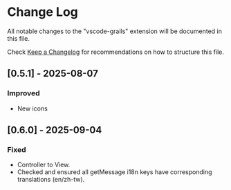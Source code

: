 # Change Log

All notable changes to the "vscode-grails" extension will be documented in this file.

Check [Keep a Changelog](https://keepachangelog.com/) for recommendations on how to structure this file.

## [0.5.1] - 2025-08-07

### Improved
- New icons

## [0.6.0] - 2025-09-04

### Fixed

- Controller to View.
- Checked and ensured all getMessage i18n keys have corresponding translations (en/zh-tw).
